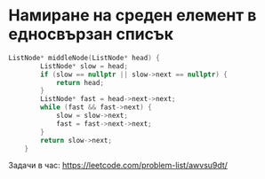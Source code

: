 # Намиране на среден елемент в едносвързан списък

```c++
ListNode* middleNode(ListNode* head) {
        ListNode* slow = head;
        if (slow == nullptr || slow->next == nullptr) {
            return head;
        }
        ListNode* fast = head->next->next;
        while (fast && fast->next) {
            slow = slow->next;
            fast = fast->next->next;
        }
        return slow->next;
    }
```

Задачи в час:   https://leetcode.com/problem-list/awvsu9dt/
